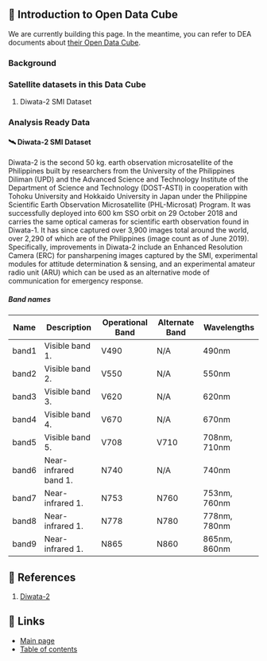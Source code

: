 ## 📝 Introduction to Open Data Cube

We are currently building this page. In the meantime, you can refer to DEA documents about [their Open Data Cube](https://docs.dea.ga.gov.au/notebooks/Beginners_guide/02_DEA.html#).

### Background
### Satellite datasets in this Data Cube
1. Diwata-2 SMI Dataset
### Analysis Ready Data

#### 🛰️ Diwata-2 SMI Dataset
Diwata-2 is the second 50 kg. earth observation microsatellite of the Philippines built by researchers from the University of the Philippines Diliman (UPD) and the Advanced Science and Technology Institute of the Department of Science and Technology (DOST-ASTI) in cooperation with Tohoku University and Hokkaido University in Japan under the Philippine Scientific Earth Observation Microsatellite (PHL-Microsat) Program. It was successfully deployed into 600 km SSO orbit on 29 October 2018 and carries the same optical cameras for scientific earth observation found in Diwata-1. It has since captured over 3,900 images total around the world, over 2,290 of which are of the Philippines (image count as of June 2019). Specifically, improvements in Diwata-2 include an Enhanced Resolution Camera (ERC) for pansharpening images captured by the SMI, experimental modules for attitude determination & sensing, and an experimental amateur radio unit (ARU) which can be used as an alternative mode of communication for emergency response.

##### Band names
| Name | Description | Operational Band | Alternate Band | Wavelengths |
| ----- | ----- | ----- | ----- | ----- |
| band1 | Visible band 1. | V490 | N/A | 490nm |
| band2 | Visible band 2. | V550 | N/A | 550nm |
| band3 | Visible band 3. | V620 | N/A | 620nm |
| band4 | Visible band 4. | V670 | N/A | 670nm |
| band5 | Visible band 5. | V708 | V710 | 708nm, 710nm |
| band6 | Near-infrared band 1. | N740 | N/A | 740nm |
| band7 | Near-infrared 1. | N753 | N760 | 753nm, 760nm |
| band8 | Near-infrared 1. | N778 | N780 | 778nm, 780nm |
| band9 | Near-infrared 1. | N865 | N860 | 865nm, 860nm |




## 📌 References
1. [Diwata-2](https://stamina4space.upd.edu.ph/diwata-2/)

## 📌 Links
* [Main page](https://gitlab.com/grasped/odc-notebook)
* [Table of contents](https://gitlab.com/grasped/odc-notebook/-/tree/main#-table-of-contents)